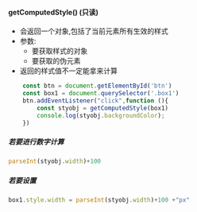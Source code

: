 ####        getComputedStyle() (只读)

- 会返回一个对象,包括了当前元素所有生效的样式
- 参数:
  - 要获取样式的对象
  - 要获取的伪元素
- 返回的样式值不一定能拿来计算

```js
    const btn = document.getElementById('btn')
    const box1 = document.querySelector('.box1')
    btn.addEventListener("click",function (){
        const styobj = getComputedStyle(box1)
        console.log(styobj.backgroundColor);
    })
```

##### 若要进行数字计算

```js
parseInt(styobj.width)+100
```

##### 若要设置

```js
box1.style.width = parseInt(styobj.width)+100 +"px"
```


